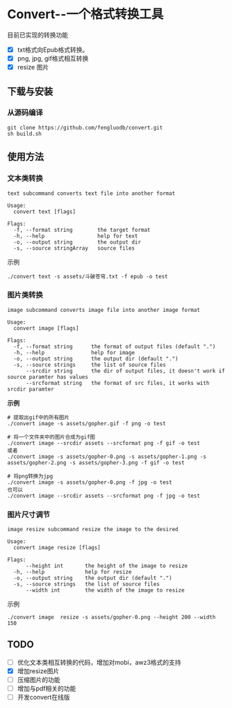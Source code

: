 # Convert--一个格式转换工具

目前已实现的转换功能

- [x] txt格式向Epub格式转换。
- [x] png, jpg, gif格式相互转换
- [x] resize 图片

## 下载与安装
### 从源码编译
```
git clone https://github.com/fengluodb/convert.git
sh build.sh
```

## 使用方法

### 文本类转换
```shell
text subcommand converts text file into another format

Usage:
  convert text [flags]

Flags:
  -f, --format string        the target format
  -h, --help                 help for text
  -o, --output string        the output dir
  -s, --source stringArray   source files
```

示例
```shell
./convert text -s assets/斗破苍穹.txt -f epub -o test
```

### 图片类转换
```text
image subcommand converts image file into another image format

Usage:
  convert image [flags]

Flags:
  -f, --format string      the format of output files (default ".")
  -h, --help               help for image
  -o, --output string      the output dir (default ".")
  -s, --source strings     the list of source files
      --srcdir string      the dir of output files, it doesn't work if source paramter has values
      --srcformat string   the format of src files, it works with srcdir paramter
```

**示例**
```shell
# 提取出gif中的所有图片
./convert image -s assets/gopher.gif -f png -o test

# 将一个文件夹中的图片合成为gif图
./convert image --srcdir assets --srcformat png -f gif -o test
或者
./convert image -s assets/gopher-0.png -s assets/gopher-1.png -s assets/gopher-2.png -s assets/gopher-3.png -f gif -o test

# 将png转换为jpg
./convert image -s assets/gopher-0.png -f jpg -o test
也可以
./convert image --srcdir assets --srcformat png -f jpg -o test
```

### 图片尺寸调节
```shell
image resize subcommand resize the image to the desired

Usage:
  convert image resize [flags]

Flags:
      --height int       the height of the image to resize
  -h, --help             help for resize
  -o, --output string    the output dir (default ".")
  -s, --source strings   the list of source files
      --width int        the width of the image to resize
```

示例
```shell
./convert image  resize -s assets/gopher-0.png --height 200 --width 150
```

## TODO
- [ ] 优化文本类相互转换的代码，增加对mobi，awz3格式的支持
- [x] 增加resize图片
- [ ] 压缩图片的功能
- [ ] 增加与pdf相关的功能
- [ ] 开发convert在线版